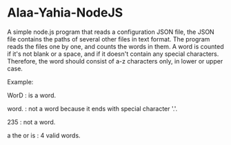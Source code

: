 # Alaa-Yahia-NodeJS

A simple node.js program that reads a configuration JSON file, the JSON file contains the paths of several other files in text format.
The program reads the files one by one, and counts the words in them.
A word is counted if it's not blank or a space, and if it doesn't contain any special characters. Therefore, the word should consist of a-z characters only, in lower or upper case.

Example:

WorD : is a word.

word. : not a word because it ends with special character '.'.

235 : not a word.

a the or is : 4 valid words.
